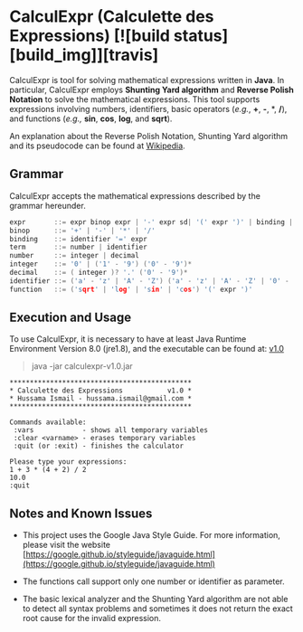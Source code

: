 # CalculExpr (Calculette des Expressions) [![build status][build_img]][travis]

CalculExpr is tool for solving mathematical expressions written in **Java**. In particular, CalculExpr employs **Shunting Yard algorithm** and **Reverse Polish Notation** to solve the mathematical expressions. This tool supports expressions involving numbers, identifiers, basic operators (*e.g.*, **+**, **-**, \*, **/**), and functions (*e.g.,* **sin**, **cos**, **log**, and **sqrt**).

An explanation about the Reverse Polish Notation, Shunting Yard algorithm and its pseudocode can be found at [Wikipedia](https://en.wikipedia.org/wiki/Shunting-yard_algorithm).

## Grammar

CalculExpr accepts the mathematical expressions described by the grammar hereunder.

  ```c
expr       ::= expr binop expr | '-' expr sd| '(' expr ')' | binding | term | function  [ok]
binop      ::= '+' | '-' | '*' | '/'                                                    [ok]
binding    ::= identifier '=' expr                                                      [ok]
term       ::= number | identifier                                                      [ok]
number     ::= integer | decimal                                                        [ok]
integer    ::= '0' | ('1' - '9') ('0' - '9')*                                           [ok]
decimal    ::= ( integer )? '.' ('0' - '9')*                                            [ok]
identifier ::= ('a' - 'z' | 'A' - 'Z') ('a' - 'z' | 'A' - 'Z' | '0' - '9')*             [ok]
function   ::= ('sqrt' | 'log' | 'sin' | 'cos') '(' expr ')'                            [partial]
  ```
## Execution and Usage

To use CalculExpr, it is necessary to have at least Java Runtime Environment
Version 8.0 (jre1.8), and the executable can be found at: [v1.0](https://github.com/hussamaa/calculexpr/releases/download/v1.0/calculexpr-v1.0.jar)

> java -jar calculexpr-v1.0.jar

```  
*********************************************
* Calculette des Expressions           v1.0 *
* Hussama Ismail - hussama.ismail@gmail.com *
*********************************************

Commands available:
 :vars            - shows all temporary variables
 :clear <varname> - erases temporary variables
 :quit (or :exit) - finishes the calculator

Please type your expressions:
1 + 3 * (4 + 2) / 2
10.0
:quit
```
## Notes and Known Issues

* This project uses the Google Java Style Guide. For more information, please visit the website [https://google.github.io/styleguide/javaguide.html](https://google.github.io/styleguide/javaguide.html)

* The functions call support only one number or identifier as parameter.

* The basic lexical analyzer and the Shunting Yard algorithm are not able to detect all syntax problems and sometimes it does not return the exact root cause for the invalid expression.

